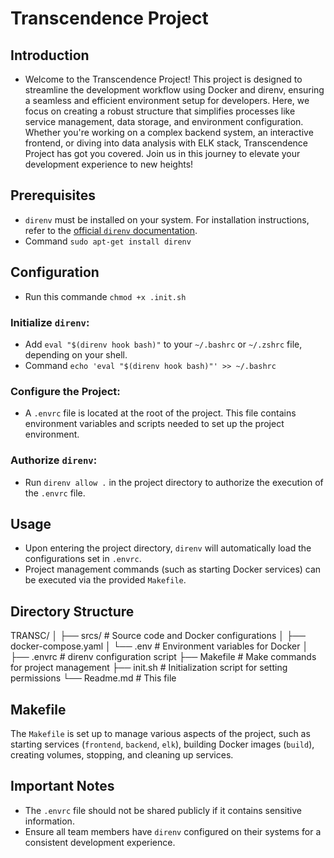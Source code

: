 # Transcendence Project

## Introduction

- Welcome to the Transcendence Project! This project is designed to streamline the development workflow using Docker and direnv, ensuring a seamless and efficient environment setup for developers. Here, we focus on creating a robust structure that simplifies processes like service management, data storage, and environment configuration. Whether you're working on a complex backend system, an interactive frontend, or diving into data analysis with ELK stack, Transcendence Project has got you covered. Join us in this journey to elevate your development experience to new heights!

## Prerequisites

- `direnv` must be installed on your system. For installation instructions, refer to the [official `direnv` documentation](https://direnv.net/docs/installation.html).
- Command `sudo apt-get install direnv`

## Configuration
- Run this commande `chmod +x .init.sh`

### Initialize `direnv`:

- Add `eval "$(direnv hook bash)"` to your `~/.bashrc` or `~/.zshrc` file, depending on your shell.
- Command `echo 'eval "$(direnv hook bash)"' >> ~/.bashrc`

### Configure the Project:

- A `.envrc` file is located at the root of the project. This file contains environment variables and scripts needed to set up the project environment.

### Authorize `direnv`:

- Run `direnv allow .` in the project directory to authorize the execution of the `.envrc` file.

## Usage

- Upon entering the project directory, `direnv` will automatically load the configurations set in `.envrc`.
- Project management commands (such as starting Docker services) can be executed via the provided `Makefile`.

## Directory Structure

TRANSC/
│
├── srcs/ # Source code and Docker configurations
│ ├── docker-compose.yaml
│ └── .env # Environment variables for Docker
│
├── .envrc # direnv configuration script
├── Makefile # Make commands for project management
├── init.sh # Initialization script for setting permissions
└── Readme.md # This file


## Makefile

The `Makefile` is set up to manage various aspects of the project, such as starting services (`frontend`, `backend`, `elk`), building Docker images (`build`), creating volumes, stopping, and cleaning up services.

## Important Notes

- The `.envrc` file should not be shared publicly if it contains sensitive information.
- Ensure all team members have `direnv` configured on their systems for a consistent development experience.
